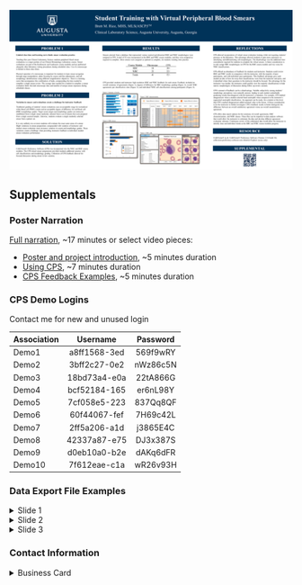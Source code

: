 <a href="2021_CLEC_Poster.pdf">![2021 CLEC Poster](2021_CLEC_Poster.png)</a>

## Supplementals

### Poster Narration

[Full narration](https://youtu.be/w-L-oWvn_UY), ~17 minutes  or select video pieces:
* [Poster and project introduction](https://youtu.be/w-L-oWvn_UY), ~5 minutes duration
* [Using CPS](https://youtu.be/w-L-oWvn_UY?t=302),  ~7 minutes duration
* [CPS Feedback Examples](https://youtu.be/w-L-oWvn_UY?t=725),  ~5 minutes duration
  
### CPS Demo Logins 

Contact me for new and unused login
  
Association | Username | Password
----------- | :-----------: | :-----------:
Demo1 | a8ff1568-3ed | 569f9wRY
Demo2 | 3bff2c27-0e2 | nWz86c5N
Demo3 | 18bd73a4-e0a | 22tA866G
Demo4 | bcf52184-165 | er6nL98Y
Demo5 | 7cf058e5-223 | 837Qq8QF
Demo6 | 60f44067-fef | 7H69c42L
Demo7 | 2ff5a206-a1d | j3865E4C
Demo8 | 42337a87-e75 | DJ3x387S
Demo9 | d0eb10a0-b2e | dAKq6dFR
Demo10 | 7f612eae-c1a | wR26v93H

### Data Export File Examples

<details>
<summary>Slide 1</summary>
  
 * [Summary of results](<Exports/S1_Exports/Summary_of_resutls.csv>)  
 * [WBC classes](<Exports/S1_Exports/WBC_classes.csv>)  
 * [RBC characterization](<Exports/S1_Exports/RBC_characterization.csv>)  
</details>
  
<details>
<summary>Slide 2</summary>
  
 * [Summary of results](<Exports/S2 Exports/Summary_of_resutls.csv>)
 * [WBC classes](<Exports/S2 Exports/WBC_classes.csv>)
 * [RBC characterization](<Exports/S2 Exports/RBC_characterization.csv>)
</details>
  
<details>
<summary>Slide 3</summary>
  
 * [Summary of results](<Exports/S3 Exports/Summary_of_resutls.csv>)
 * [WBC classes](<Exports/S3 Exports/WBC_classes.csv>)
 * [RBC characterization](<Exports/S3 Exports/RBC_characterization.csv>)
</details>
 
### Contact Information

<details>
<summary>Business Card</summary>
  
<p align="center">
<a href="mailto:brrice@augusta.edu"><img src="https://brettmrice.com/2021-CLEC/Business_Card.png" width=500></a>
</p>
</details>

